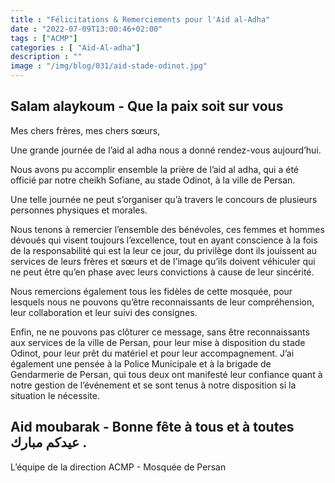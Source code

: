 ```yaml
---
title : "Félicitations & Remerciements pour l'Aid al-Adha"
date : "2022-07-09T13:00:46+02:00"
tags : ["ACMP"]
categories : [ "Aid-Al-adha"]
description : ""
image : "/img/blog/031/aid-stade-odinot.jpg"
---
```


## Salam alaykoum - Que la paix soit sur vous

Mes chers frères, mes chers sœurs,

Une grande journée de l’aid al adha nous a donné rendez-vous aujourd’hui.

Nous avons pu accomplir ensemble la prière de l’aid al adha, qui a été officié
par notre cheikh Sofiane, au stade Odinot, à la ville de Persan.

Une telle journée ne peut s’organiser qu’à travers le concours de plusieurs
personnes physiques et morales.

Nous tenons à remercier l’ensemble des bénévoles, ces femmes et hommes dévoués
qui visent toujours l’excellence, tout en ayant conscience à la fois de la
responsabilité qui est la leur ce jour, du privilège dont ils jouissent au
services de leurs frères et sœurs et de l’image qu’ils doivent véhiculer qui ne
peut être qu’en phase avec leurs convictions à cause de leur sincérité.

Nous remercions également tous les fidèles de cette mosquée, pour lesquels nous
ne pouvons qu’être reconnaissants de leur compréhension, leur collaboration et
leur suivi des consignes.

Enfin, ne ne pouvons pas clôturer ce message, sans être reconnaissants aux
services de la ville de Persan, pour leur mise  à disposition du stade Odinot,
pour leur prêt du matériel et pour leur accompagnement. J’ai également une
pensée à la Police Municipale et à la brigade de Gendarmerie de Persan, qui tous
deux ont manifesté leur confiance quant à notre gestion de l’événement et se
sont tenus à notre disposition si la situation le nécessite.

## Aid moubarak - Bonne fête à tous et à toutes  عيدكم مبارك .

L’équipe de la direction ACMP - Mosquée de Persan
